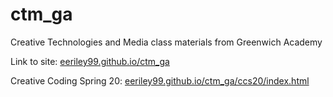 # ctm_ga
Creative Technologies and Media class materials from Greenwich Academy
<html>
<body>

<p>Link to site: <a href="https://eeriley99.github.io/ctm_ga/">eeriley99.github.io/ctm_ga</a></p>
<p>Creative Coding Spring 20: <a href="https://eeriley99.github.io/ctm_ga/ccs20/index.html">eeriley99.github.io/ctm_ga/ccs20/index.html</a></p>


</body>
</html>          


